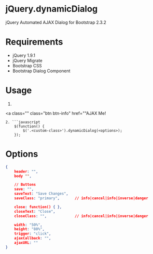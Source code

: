 jQuery.dynamicDialog
==============================

jQuery Automated AJAX Dialog for Bootstrap 2.3.2

# Requirements

- jQuery 1.9.1
- jQuery Migrate
- Bootstrap CSS
- Bootstrap Dialog Component

# Usage

1. ```html
<a class="<custom-class>" class="btn btn-info" href="<ajax-url>"AJAX Me!</a>
```
2. ```javascript
    $(function() {
        $('.<custom-class>').dynamicDialog(<options>);
    });
```

# Options

```json
{
    header: "",
    body "",

    // Buttons
    save: "",
    saveText: "Save Changes",
    saveClass: "primary",       // info|cancel|info|inverse|danger

    close: function() { },
    closeText: "Close",
    closeClass: "",             // info|cancel|info|inverse|danger

    width: "50%",
    height: "80%",
    trigger: "click",
    ajaxCallback: "",
    ajaxURL: ""
}
```
